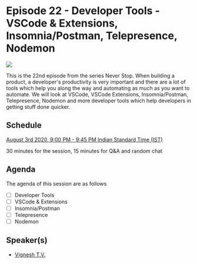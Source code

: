 # Episode 22 - Developer Tools - VSCode & Extensions, Insomnia/Postman, Telepresence, Nodemon

![](22-DevTools.png)

This is the 22nd episode from the series Never Stop. When building a product, a developer's productivity is very important and there are a lot of tools which help you along the way and automating as much as you want to automate. We will look at VSCode, VSCode Extensions, Insomnia/Postman, Telepresence, Nodemon and more developer tools which help developers in getting stuff done quicker.

## Schedule

[August 3rd 2020, 9:00 PM - 9:45 PM Indian Standard Time (IST)]()

30 minutes for the session, 15 minutes for Q&A and random chat

## Agenda

The agenda of this session are as follows

- [ ] Developer Tools
- [ ] VSCode & Extensions
- [ ] Insomnia/Postman
- [ ] Telepresence
- [ ] Nodemon

## Speaker(s)

- [Vignesh T.V.](http://tvvignesh.com/)
